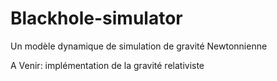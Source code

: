 # Blackhole-simulator
Un modèle dynamique de simulation de gravité Newtonnienne

A Venir: implémentation de la gravité relativiste
